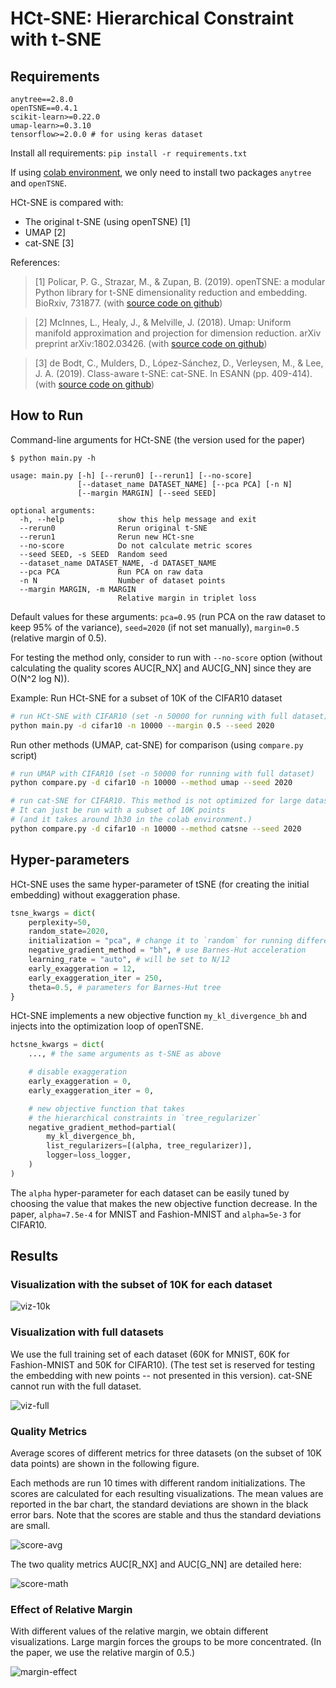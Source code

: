 # HCt-SNE: Hierarchical Constraint with t-SNE

## Requirements

```
anytree==2.8.0
openTSNE==0.4.1
scikit-learn>=0.22.0
umap-learn>=0.3.10
tensorflow>=2.0.0 # for using keras dataset
```

Install all requirements: `pip install -r requirements.txt`

If using [colab environment](https://colab.research.google.com/), we only need to install two packages `anytree` and `openTSNE`.

HCt-SNE is compared with:
+ The original t-SNE (using openTSNE) [1]
+ UMAP [2]
+ cat-SNE [3]

References:

> [1] Policar, P. G., Strazar, M., & Zupan, B. (2019). openTSNE: a modular Python library for t-SNE dimensionality reduction and embedding. BioRxiv, 731877. (with [source code on github](https://github.com/pavlin-policar/openTSNE))

> [2] McInnes, L., Healy, J., & Melville, J. (2018). Umap: Uniform manifold approximation and projection for dimension reduction. arXiv preprint arXiv:1802.03426. (with [source code on github](https://github.com/lmcinnes/umap))

> [3] de Bodt, C., Mulders, D., López-Sánchez, D., Verleysen, M., & Lee, J. A. (2019). Class-aware t-SNE: cat-SNE. In ESANN (pp. 409-414). (with [source code on github](https://github.com/cdebodt/cat-SNE))

## How to Run

Command-line arguments for HCt-SNE (the version used for the paper)

```
$ python main.py -h

usage: main.py [-h] [--rerun0] [--rerun1] [--no-score]
               [--dataset_name DATASET_NAME] [--pca PCA] [-n N]
               [--margin MARGIN] [--seed SEED]

optional arguments:
  -h, --help            show this help message and exit
  --rerun0              Rerun original t-SNE
  --rerun1              Rerun new HCt-sne
  --no-score            Do not calculate metric scores
  --seed SEED, -s SEED  Random seed
  --dataset_name DATASET_NAME, -d DATASET_NAME
  --pca PCA             Run PCA on raw data
  -n N                  Number of dataset points
  --margin MARGIN, -m MARGIN
                        Relative margin in triplet loss

```

Default values for these arguments: `pca=0.95` (run PCA on the raw dataset to keep 95\% of the variance), `seed=2020` (if not set manually), `margin=0.5` (relative margin of 0.5).

For testing the method only, consider to run with `--no-score` option (without calculating the quality scores AUC[R_NX] and AUC[G_NN] since they are O(N^2 log N)).

Example: Run HCt-SNE for a subset of 10K of the CIFAR10 dataset

```bash
# run HCt-SNE with CIFAR10 (set -n 50000 for running with full dataset)
python main.py -d cifar10 -n 10000 --margin 0.5 --seed 2020
```

Run other methods (UMAP, cat-SNE) for comparison (using `compare.py` script)

```bash
# run UMAP with CIFAR10 (set -n 50000 for running with full dataset)
python compare.py -d cifar10 -n 10000 --method umap --seed 2020

# run cat-SNE for CIFAR10. This method is not optimized for large dataset,
# It can just be run with a subset of 10K points
# (and it takes around 1h30 in the colab environment.)
python compare.py -d cifar10 -n 10000 --method catsne --seed 2020
```

## Hyper-parameters

HCt-SNE uses the same hyper-parameter of tSNE (for creating the initial embedding) without exaggeration phase.

```python
tsne_kwargs = dict(
    perplexity=50,
    random_state=2020,
    initialization = "pca", # change it to `random` for running different times
    negative_gradient_method = "bh", # use Barnes-Hut acceleration
    learning_rate = "auto", # will be set to N/12
    early_exaggeration = 12,
    early_exaggeration_iter = 250,
    theta=0.5, # parameters for Barnes-Hut tree
}
```

HCt-SNE implements a new objective function `my_kl_divergence_bh` and injects into the optimization loop of openTSNE.

```python
hctsne_kwargs = dict(
    ..., # the same arguments as t-SNE as above

    # disable exaggeration
    early_exaggeration = 0,
    early_exaggeration_iter = 0,

    # new objective function that takes
    # the hierarchical constraints in `tree_regularizer`
    negative_gradient_method=partial(
        my_kl_divergence_bh,
        list_regularizers=[(alpha, tree_regularizer)],
        logger=loss_logger,
    )
)
```

The `alpha` hyper-parameter for each dataset can be easily tuned by choosing the value that makes the new objective function decrease.
In the paper, `alpha=7.5e-4` for MNIST and Fashion-MNIST and `alpha=5e-3` for CIFAR10.

<div style="page-break-after: always"></div>

## Results

### Visualization with the subset of 10K for each dataset

![viz-10k](docs/viz-10K.png)

<!-- 
|   | MNIST | Fashion-MNIST | CIFAR10|
|:-:|:-----:|:-------------:|:------:|
|t-SNE|![](plots/mnist/Z0.png)|![](plots/fmnist/Z0.png)|![](plots/cifar10/Z0.png)|
|cat-SNE|![](plots/mnist/catsne.png)|![](plots/fmnist/catsne.png)|![](plots/cifar10/catsne.png)|
|UMAP|![](plots/mnist/umap.png)|![](plots/fmnist/umap.png)|![](plots/cifar10/umap.png)|
|HCt-SNE|![](plots/mnist/HC-d2-m0.5.png)|![](plots/fmnist/HC-d2-m0.5.png)|![](plots/cifar10/HC-d2-m0.5.png)|
|Hierarchy|![](plots/mnist/tree-d2.png)|![](plots/fmnist/tree-d2.png)|![](plots/cifar10/tree-d2.png)|
|Loss|![](plots/mnist/loss-d2-m0.5.png)|![](plots/fmnist/loss-d2-m0.5.png)|![](plots/cifar10/loss-d2-m0.5.png)|
---
 -->

<div style="page-break-after: always"></div>

### Visualization with full datasets

We use the full training set of each dataset (60K for MNIST, 60K for Fashion-MNIST and 50K for CIFAR10). (The test set is reserved for testing the embedding with new points -- not presented in this version).
cat-SNE cannot run with the full dataset.

![viz-full](docs/viz-full.png)

<div style="page-break-after: always"></div>

### Quality Metrics

Average scores of different metrics for three datasets (on the subset of 10K data points) are shown in the following figure.

Each methods are run 10 times with different random initializations.
The scores are calculated for each resulting visualizations.
The mean values are reported in the bar chart, the standard deviations are shown in the black error bars.
Note that the scores are stable and thus the standard deviations are small.

![score-avg](docs/score-avg.png)

The two quality metrics AUC[R_NX] and AUC[G_NN] are detailed here:

![score-math](docs/score-math.png)

<div style="page-break-after: always"></div>

### Effect of Relative Margin

With different values of the relative margin, we obtain different visualizations.
Large margin forces the groups to be more concentrated.
(In the paper, we use the relative margin of 0.5.)

![margin-effect](docs/margin-effect.png)